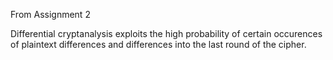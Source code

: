 From Assignment 2

Differential cryptanalysis exploits the high probability of certain occurences of plaintext differences and differences into the last round of the cipher. 
